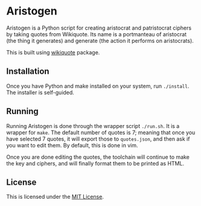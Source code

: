 # Aristogen

Aristogen is a Python script for creating aristocrat and patristocrat ciphers by taking quotes from
Wikiquote. Its name is a portmanteau of aristocrat (the thing it generates) and generate (the
action it performs on aristocrats).

This is built using [wikiquote](https://github.com/federicotdn/wikiquote) package.

## Installation

Once you have Python and make installed on your system, run `./install`. The installer is
self-guided.

## Running

Running Aristogen is done through the wrapper script `./run.sh`. It is a wrapper for `make`. The
default number of quotes is 7; meaning that once you have selected 7 quotes, it will export those to
`quotes.json`, and then ask if you want to edit them. By default, this is done in vim.

Once you are done editing the quotes, the toolchain will continue to make the key and ciphers, and
will finally format them to be printed as HTML.

## License

This is licensed under the [MIT License](license.txt).
